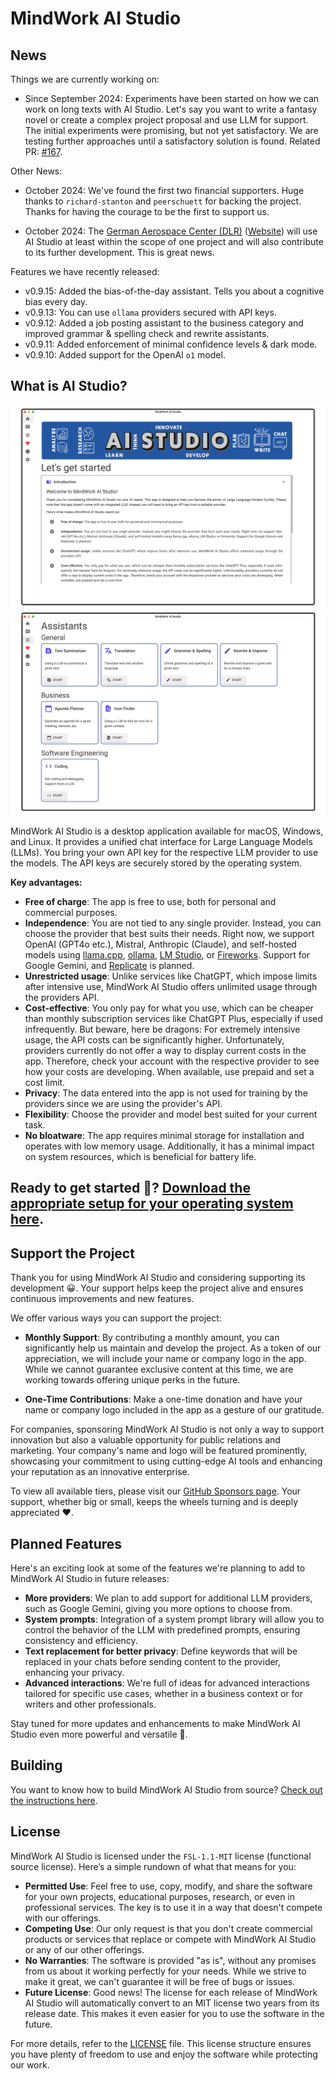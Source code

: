 # MindWork AI Studio

## News
Things we are currently working on:

- Since September 2024: Experiments have been started on how we can work on long texts with AI Studio. Let's say you want to write a fantasy novel or create a complex project proposal and use LLM for support. The initial experiments were promising, but not yet satisfactory. We are testing further approaches until a satisfactory solution is found. Related PR: [#167](https://github.com/MindWorkAI/AI-Studio/pull/167).


Other News:

- October 2024: We've found the first two financial supporters. Huge thanks to `richard-stanton` and `peerschuett` for backing the project. Thanks for having the courage to be the first to support us.

- October 2024: The [German Aerospace Center (DLR)](https://en.wikipedia.org/wiki/German_Aerospace_Center) ([Website](https://www.dlr.de/en)) will use AI Studio at least within the scope of one project and will also contribute to its further development. This is great news.


Features we have recently released:

- v0.9.15: Added the bias-of-the-day assistant. Tells you about a cognitive bias every day.
- v0.9.13: You can use `ollama` providers secured with API keys.
- v0.9.12: Added a job posting assistant to the business category and improved grammar & spelling check and rewrite assistants.
- v0.9.11: Added enforcement of minimal confidence levels & dark mode.
- v0.9.10: Added support for the OpenAI `o1` model.

## What is AI Studio?

![MindWork AI Studio - Home](documentation/AI%20Studio%20Home.png)
![MindWork AI Studio - Assistants](documentation/AI%20Studio%20Assistants.png)

MindWork AI Studio is a desktop application available for macOS, Windows, and Linux. It provides a unified chat interface for Large Language Models (LLMs). You bring your own API key for the respective LLM provider to use the models. The API keys are securely stored by the operating system.

**Key advantages:**
- **Free of charge**: The app is free to use, both for personal and commercial purposes.
- **Independence**: You are not tied to any single provider. Instead, you can choose the provider that best suits their needs. Right now, we support OpenAI (GPT4o etc.), Mistral, Anthropic (Claude), and self-hosted models using [llama.cpp](https://github.com/ggerganov/llama.cpp), [ollama](https://github.com/ollama/ollama), [LM Studio](https://lmstudio.ai/), or [Fireworks](https://fireworks.ai/). Support for Google Gemini, and [Replicate](https://replicate.com/) is planned.
- **Unrestricted usage**: Unlike services like ChatGPT, which impose limits after intensive use, MindWork AI Studio offers unlimited usage through the providers API.
- **Cost-effective**: You only pay for what you use, which can be cheaper than monthly subscription services like ChatGPT Plus, especially if used infrequently. But beware, here be dragons: For extremely intensive usage, the API costs can be significantly higher. Unfortunately, providers currently do not offer a way to display current costs in the app. Therefore, check your account with the respective provider to see how your costs are developing. When available, use prepaid and set a cost limit.
- **Privacy**: The data entered into the app is not used for training by the providers since we are using the provider's API.
- **Flexibility**: Choose the provider and model best suited for your current task.
- **No bloatware**: The app requires minimal storage for installation and operates with low memory usage. Additionally, it has a minimal impact on system resources, which is beneficial for battery life.

## **Ready to get started 🤩?** [Download the appropriate setup for your operating system here](documentation/Setup.md).

## Support the Project
Thank you for using MindWork AI Studio and considering supporting its development 😀. Your support helps keep the project alive and ensures continuous improvements and new features.

We offer various ways you can support the project:

- **Monthly Support**: By contributing a monthly amount, you can significantly help us maintain and develop the project. As a token of our appreciation, we will include your name or company logo in the app. While we cannot guarantee exclusive content at this time, we are working towards offering unique perks in the future.

- **One-Time Contributions**: Make a one-time donation and have your name or company logo included in the app as a gesture of our gratitude.

For companies, sponsoring MindWork AI Studio is not only a way to support innovation but also a valuable opportunity for public relations and marketing. Your company's name and logo will be featured prominently, showcasing your commitment to using cutting-edge AI tools and enhancing your reputation as an innovative enterprise.
 
To view all available tiers, please visit our [GitHub Sponsors page](https://github.com/sponsors/MindWorkAI).
Your support, whether big or small, keeps the wheels turning and is deeply appreciated ❤️.

## Planned Features
Here's an exciting look at some of the features we're planning to add to MindWork AI Studio in future releases:
- **More providers**: We plan to add support for additional LLM providers, such as Google Gemini, giving you more options to choose from.
- **System prompts**: Integration of a system prompt library will allow you to control the behavior of the LLM with predefined prompts, ensuring consistency and efficiency.
- **Text replacement for better privacy**: Define keywords that will be replaced in your chats before sending content to the provider, enhancing your privacy.
- **Advanced interactions**: We're full of ideas for advanced interactions tailored for specific use cases, whether in a business context or for writers and other professionals.

Stay tuned for more updates and enhancements to make MindWork AI Studio even more powerful and versatile 🤩.

## Building
You want to know how to build MindWork AI Studio from source? [Check out the instructions here](documentation/Build.md).

## License
MindWork AI Studio is licensed under the `FSL-1.1-MIT` license (functional source license). Here’s a simple rundown of what that means for you:
- **Permitted Use**: Feel free to use, copy, modify, and share the software for your own projects, educational purposes, research, or even in professional services. The key is to use it in a way that doesn't compete with our offerings.
- **Competing Use**: Our only request is that you don't create commercial products or services that replace or compete with MindWork AI Studio or any of our other offerings.
- **No Warranties**: The software is provided "as is", without any promises from us about it working perfectly for your needs. While we strive to make it great, we can't guarantee it will be free of bugs or issues.
- **Future License**: Good news! The license for each release of MindWork AI Studio will automatically convert to an MIT license two years from its release date. This makes it even easier for you to use the software in the future.

For more details, refer to the [LICENSE](LICENSE.md) file. This license structure ensures you have plenty of freedom to use and enjoy the software while protecting our work.